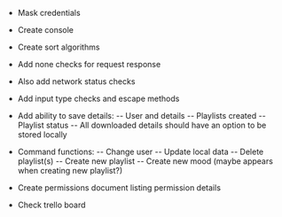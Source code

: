 - Mask credentials

- Create console

- Create sort algorithms

- Add none checks for request response
- Also add network status checks

- Add input type checks and escape methods

- Add ability to save details:
-- User and details
-- Playlists created
-- Playlist status
-- All downloaded details should have an option to be stored locally

- Command functions:
-- Change user
-- Update local data
-- Delete playlist(s)
-- Create new playlist
-- Create new mood (maybe appears when creating new playlist?)

- Create permissions document listing permission details

- Check trello board